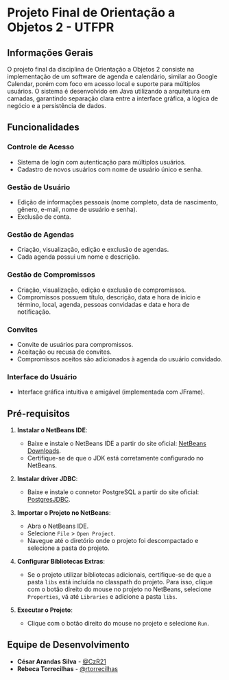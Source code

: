 # Projeto Final de Orientação a Objetos 2 - UTFPR

## Informações Gerais

O projeto final da disciplina de Orientação a Objetos 2 consiste na implementação de um software de agenda e calendário, similar ao Google Calendar, porém com foco em acesso local e suporte para múltiplos usuários. O sistema é desenvolvido em Java utilizando a arquitetura em camadas, garantindo separação clara entre a interface gráfica, a lógica de negócio e a persistência de dados.

## Funcionalidades

### Controle de Acesso
- Sistema de login com autenticação para múltiplos usuários.
- Cadastro de novos usuários com nome de usuário único e senha.

### Gestão de Usuário
- Edição de informações pessoais (nome completo, data de nascimento, gênero, e-mail, nome de usuário e senha).
- Exclusão de conta.

### Gestão de Agendas
- Criação, visualização, edição e exclusão de agendas.
- Cada agenda possui um nome e descrição.

### Gestão de Compromissos
- Criação, visualização, edição e exclusão de compromissos.
- Compromissos possuem título, descrição, data e hora de início e término, local, agenda, pessoas convidadas e data e hora de notificação.

### Convites
- Convite de usuários para compromissos.
- Aceitação ou recusa de convites.
- Compromissos aceitos são adicionados à agenda do usuário convidado.

### Interface do Usuário
- Interface gráfica intuitiva e amigável (implementada com JFrame).

## Pré-requisitos

1. **Instalar o NetBeans IDE**: 
   - Baixe e instale o NetBeans IDE a partir do site oficial: [NetBeans Downloads](https://netbeans.apache.org/download/index.html).
   - Certifique-se de que o JDK está corretamente configurado no NetBeans.

2. **Instalar driver JDBC**:
   - Baixe e instale o connetor PostgreSQL a partir do site oficial: [PostgresJDBC]([https://netbeans.apache.org/download/index.html](https://jdbc.postgresql.org/download/)).
  
3. **Importar o Projeto no NetBeans**:
   - Abra o NetBeans IDE.
   - Selecione `File` > `Open Project`.
   - Navegue até o diretório onde o projeto foi descompactado e selecione a pasta do projeto.

4. **Configurar Bibliotecas Extras**:
   - Se o projeto utilizar bibliotecas adicionais, certifique-se de que a pasta `libs` está incluída no classpath do projeto. Para isso, clique com o botão direito do mouse no projeto no NetBeans, selecione `Properties`, vá até `Libraries` e adicione a pasta `libs`.

5. **Executar o Projeto**:
   - Clique com o botão direito do mouse no projeto e selecione `Run`.

## Equipe de Desenvolvimento
- **César Arandas Silva** - [@CzR21](https://github.com/CzR21)
- **Rebeca Torrecilhas** - [@rtorrecilhas](https://github.com/rtorrecilhas)
